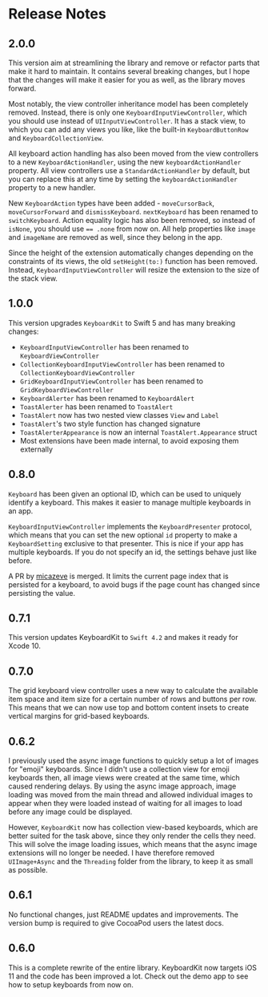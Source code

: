 # Release Notes


## 2.0.0

This version aim at streamlining the library and remove or refactor parts that make it hard to maintain. It contains several breaking changes, but I hope that the changes will make it easier for you as well, as the library moves forward.

Most notably, the view controller inheritance model has been completely removed. Instead, there is only one `KeyboardInputViewController`, which you should use instead of `UIInputViewController`. It has a stack view, to which you can add any views you like, like the built-in `KeyboardButtonRow` and `KeyboardCollectionView`.

All keyboard action handling has also been moved from the view controllers to a new `KeyboardActionHandler`, using the new `keyboardActionHandler` property. All view controllers use a `StandardActionHandler` by default, but you can replace this at any time by setting the `keyboardActionHandler` property to a new handler.

New `KeyboardAction` types have been added - `moveCursorBack`, `moveCursorForward` and `dismissKeyboard`. `nextKeyboard` has been renamed to `switchKeyboard`. Action equality logic has also been removed, so instead of `isNone`, you should use `== .none` from now on.  All help properties like `image` and `imageName` are removed as well, since they belong in the app.

Since the height of the extension automatically changes depending on the constraints of its views, the old `setHeight(to:)` function has been removed. Instead, `KeyboardInputViewController` will resize the extension to the size of the stack view.


## 1.0.0

This version upgrades `KeyboardKit` to Swift 5 and has many breaking changes:

 * `KeyboardInputViewController` has been renamed to `KeyboardViewController`
 * `CollectionKeyboardInputViewController` has been renamed to `CollectionKeyboardViewController`
 * `GridKeyboardInputViewController` has been renamed to `GridKeyboardViewController`
 * `KeyboardAlerter` has been renamed to `KeyboardAlert`
 * `ToastAlerter` has been renamed to `ToastAlert`
 * `ToastAlert` now has two nested view classes `View` and `Label`
 * `ToastAlert`'s two style function has changed signature
 * `ToastAlerterAppearance` is now an internal `ToastAlert.Appearance` struct
 * Most extensions have been made internal, to avoid exposing them externally


## 0.8.0

`Keyboard` has been given an optional ID, which can be used to uniquely identify a keyboard. This makes it easier to manage multiple keyboards in an app.

`KeyboardInputViewController` implements the `KeyboardPresenter` protocol, which means that you can set the new optional `id` property to make a `KeyboardSetting` exclusive to that presenter. This is nice if your app has multiple keyboards. If you do not specify an id, the settings behave just like before.

A PR by [micazeve](https://github.com/micazeve) is merged. It limits the current page index that is persisted for a keyboard, to avoid bugs if the page count has changed since persisting the value.


## 0.7.1

This version updates KeyboardKit to `Swift 4.2` and makes it ready for Xcode 10.


## 0.7.0

The grid keyboard view controller uses a new way to calculate the available item space and item size for a certain number of rows and buttons per row. This means that we can now use top and bottom content insets to create vertical margins for grid-based keyboards.


## 0.6.2

I previously used the async image functions to quickly setup a lot of images for "emoji" keyboards. Since I didn't use a collection view for emoji keyboards then, all image views were created at the same time, which caused rendering delays. By using the async image approach, image loading was moved from the main thread and allowed individual images to appear when they were loaded instead of waiting for all images to load before any image could be displayed.

However, `KeyboardKit` now has collection view-based keyboards, which are better suited for the task above, since they only render the cells they need. This will solve the image loading issues, which means that the async image extensions will no longer be needed. I have therefore removed `UIImage+Async` and the `Threading` folder from the library, to keep it as small as possible.


## 0.6.1

No functional changes, just README updates and improvements. The version bump is required to give CocoaPod users the latest docs.


## 0.6.0

This is a complete rewrite of the entire library. KeyboardKit now targets iOS 11 and the code has been improved a lot. Check out the demo app to see how to setup keyboards from now on.
